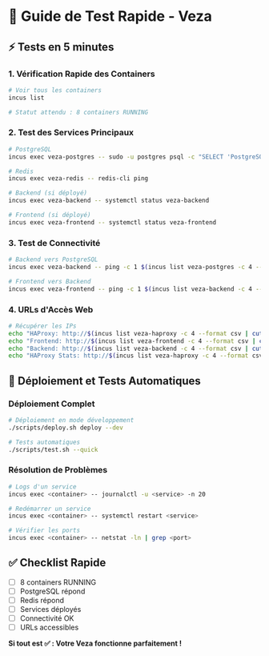 # 🧪 Guide de Test Rapide - Veza

## ⚡ Tests en 5 minutes

### 1. Vérification Rapide des Containers

```bash
# Voir tous les containers
incus list

# Statut attendu : 8 containers RUNNING
```

### 2. Test des Services Principaux

```bash
# PostgreSQL
incus exec veza-postgres -- sudo -u postgres psql -c "SELECT 'PostgreSQL OK' as status;"

# Redis
incus exec veza-redis -- redis-cli ping

# Backend (si déployé)
incus exec veza-backend -- systemctl status veza-backend

# Frontend (si déployé) 
incus exec veza-frontend -- systemctl status veza-frontend
```

### 3. Test de Connectivité

```bash
# Backend vers PostgreSQL
incus exec veza-backend -- ping -c 1 $(incus list veza-postgres -c 4 --format csv | cut -d' ' -f1)

# Frontend vers Backend
incus exec veza-frontend -- ping -c 1 $(incus list veza-backend -c 4 --format csv | cut -d' ' -f1)
```

### 4. URLs d'Accès Web

```bash
# Récupérer les IPs
echo "HAProxy: http://$(incus list veza-haproxy -c 4 --format csv | cut -d' ' -f1)"
echo "Frontend: http://$(incus list veza-frontend -c 4 --format csv | cut -d' ' -f1):5173"
echo "Backend: http://$(incus list veza-backend -c 4 --format csv | cut -d' ' -f1):8080"
echo "HAProxy Stats: http://$(incus list veza-haproxy -c 4 --format csv | cut -d' ' -f1):8404/stats"
```

## 🚀 Déploiement et Tests Automatiques

### Déploiement Complet
```bash
# Déploiement en mode développement
./scripts/deploy.sh deploy --dev

# Tests automatiques
./scripts/test.sh --quick
```

### Résolution de Problèmes

```bash
# Logs d'un service
incus exec <container> -- journalctl -u <service> -n 20

# Redémarrer un service
incus exec <container> -- systemctl restart <service>

# Vérifier les ports
incus exec <container> -- netstat -ln | grep <port>
```

## ✅ Checklist Rapide

- [ ] 8 containers RUNNING
- [ ] PostgreSQL répond
- [ ] Redis répond  
- [ ] Services déployés
- [ ] Connectivité OK
- [ ] URLs accessibles

**Si tout est ✅ : Votre Veza fonctionne parfaitement !** 